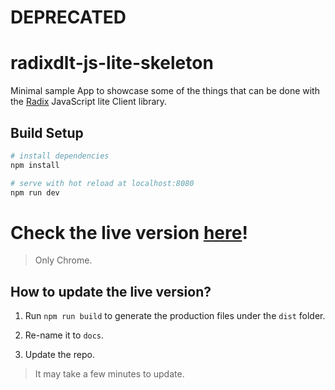 # DEPRECATED

# radixdlt-js-lite-skeleton

Minimal sample App to showcase some of the things that can be done with the [Radix](https://www.radixdlt.com) JavaScript lite Client library.

## Build Setup

``` bash
# install dependencies
npm install

# serve with hot reload at localhost:8080
npm run dev
```

# Check the live version [here](https://radixdlt.github.io/radixdlt-js-lite-skeleton)!

> Only Chrome.

## How to update the live version?

1. Run `npm run build` to generate the production files under the `dist` folder.

2. Re-name it to `docs`.

3. Update the repo.

> It may take a few minutes to update.
